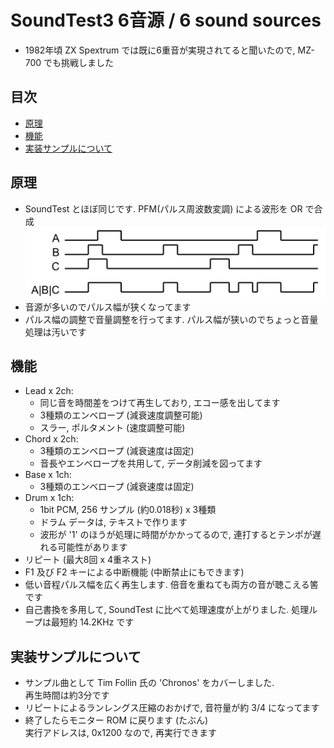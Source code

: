 # SoundTest3 6音源 / 6 sound sources  <!-- omit in toc -->

* 1982年頃 ZX Spextrum では既に6重音が実現されてると聞いたので, MZ-700 でも挑戦しました

## 目次 <!-- omit in toc -->
- [原理](#原理)
- [機能](#機能)
- [実装サンプルについて](#実装サンプルについて)

## 原理
* SoundTest とほぼ同じです. PFM(パルス周波数変調) による波形を OR で合成<br>
  ![合成原理](SoundTest3.png)
* 音源が多いのでパルス幅が狭くなってます
* パルス幅の調整で音量調整を行ってます. パルス幅が狭いのでちょっと音量処理は汚いです

## 機能
* Lead x 2ch:
  * 同じ音を時間差をつけて再生しており, エコー感を出してます
  * 3種類のエンベロープ (減衰速度調整可能)
  * スラー, ポルタメント (速度調整可能)
* Chord x 2ch:
  * 3種類のエンベロープ (減衰速度は固定)
  * 音長やエンベロープを共用して, データ削減を図ってます
* Base x 1ch:
  * 3種類のエンベロープ (減衰速度は固定)
* Drum x 1ch:
  * 1bit PCM, 256 サンプル (約0.018秒) x 3種類
  * ドラム データは, テキストで作ります
  * 波形が '1' のほうが処理に時間がかかってるので, 連打するとテンポが遅れる可能性があります
* リピート (最大8回 x 4重ネスト)
* F1 及び F2 キーによる中断機能 (中断禁止にもできます)
* 低い音程パルス幅を広く再生します. 倍音を重ねても両方の音が聴こえる筈です
* 自己書換を多用して, SoundTest に比べて処理速度が上がりました. 処理ループは最短約 14.2KHz です

## 実装サンプルについて
* サンプル曲として Tim Follin 氏の 'Chronos' をカバーしました.<br>
  再生時間は約3分です
* リピートによるランレングス圧縮のおかげで, 音符量が約 3/4 になってます
* 終了したらモニター ROM に戻ります (たぶん)<br>
  実行アドレスは, 0x1200 なので, 再実行できます
